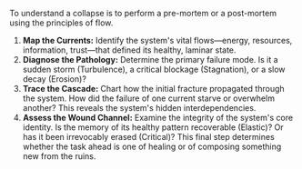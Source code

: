 To understand a collapse is to perform a pre-mortem or a post-mortem using the principles of flow.

1.  **Map the Currents:** Identify the system's vital flows—energy, resources, information, trust—that defined its healthy, laminar state.
2.  **Diagnose the Pathology:** Determine the primary failure mode. Is it a sudden storm (Turbulence), a critical blockage (Stagnation), or a slow decay (Erosion)?
3.  **Trace the Cascade:** Chart how the initial fracture propagated through the system. How did the failure of one current starve or overwhelm another? This reveals the system's hidden interdependencies.
4.  **Assess the Wound Channel:** Examine the integrity of the system's core identity. Is the memory of its healthy pattern recoverable (Elastic)? Or has it been irrevocably erased (Critical)? This final step determines whether the task ahead is one of healing or of composing something new from the ruins.